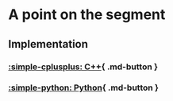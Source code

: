 # A point on the segment

## Implementation

### [:simple-cplusplus: C++](../../programming/c++/algorithms/2d-geometry/point-on-segment.md){ .md-button }

### [:simple-python: Python](../../programming/python/algorithms/2d-geometry/point-on-segment.md){ .md-button }

